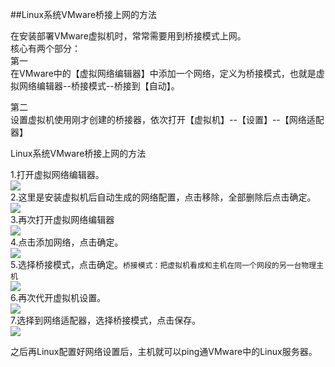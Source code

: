 ##Linux系统VMware桥接上网的方法

在安装部署VMware虚拟机时，常常需要用到桥接模式上网。<br>
核心有两个部分：<br>
第一<br>
在VMware中的【虚拟网络编辑器】中添加一个网络，定义为桥接模式，也就是虚拟网络编辑器--桥接模式--桥接到【自动】。

第二<br>
设置虚拟机使用刚才创建的桥接器，依次打开【虚拟机】--【设置】--【网络适配器】

Linux系统VMware桥接上网的方法

1.打开虚拟网络编辑器。<br>
<img src="https://github.com/ZhuShuai1992/Linux_Study/blob/master/InternetConnection/image/1.jpg?raw=true"><br>
2.这里是安装虚拟机后自动生成的网络配置，点击移除，全部删除后点击确定。<br>
<img src="https://github.com/ZhuShuai1992/Linux_Study/blob/master/InternetConnection/image/2.jpg?raw=true"><br>
3.再次打开虚拟网络编辑器<br>
<img src="https://github.com/ZhuShuai1992/Linux_Study/blob/master/InternetConnection/image/3.jpg?raw=true"><br>
4.点击添加网络，点击确定。<br>
<img src="https://github.com/ZhuShuai1992/Linux_Study/blob/master/InternetConnection/image/4.jpg?raw=true"><br>
5.选择桥接模式，点击确定。```桥接模式：把虚拟机看成和主机在同一个网段的另一台物理主机```<br>
<img src="https://github.com/ZhuShuai1992/Linux_Study/blob/master/InternetConnection/image/5.jpg?raw=true"><br>
6.再次代开虚拟机设置。<br>
<img src="https://github.com/ZhuShuai1992/Linux_Study/blob/master/InternetConnection/image/6.jpg?raw=true"><br>
7.选择到网络适配器，选择桥接模式，点击保存。<br>
<img src="https://github.com/ZhuShuai1992/Linux_Study/blob/master/InternetConnection/image/7.jpg?raw=true"><br>

之后再Linux配置好网络设置后，主机就可以ping通VMware中的Linux服务器。
